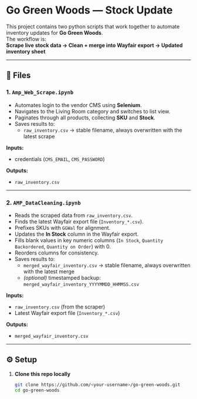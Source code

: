 # Go Green Woods — Stock Update

This project contains two python scripts that work together to automate inventory updates for **Go Green Woods**.  
The workflow is:  
**Scrape live stock data → Clean + merge into Wayfair export → Updated inventory sheet**

---

## 📂 Files

### 1. `Amp_Web_Scrape.ipynb`
- Automates login to the vendor CMS using **Selenium**.  
- Navigates to the Living Room category and switches to list view.  
- Paginates through all products, collecting **SKU** and **Stock**.  
- Saves results to:
  - `raw_inventory.csv` → stable filename, always overwritten with the latest scrape  

**Inputs:**  
- credentials (`CMS_EMAIL`, `CMS_PASSWORD`)  

**Outputs:**  
- `raw_inventory.csv`  

---

### 2. `AMP_DataCleaning.ipynb`
- Reads the scraped data from `raw_inventory.csv`.  
- Finds the latest Wayfair export file (`Inventory_*.csv`).  
- Prefixes SKUs with `GGWal` for alignment.  
- Updates the **In Stock** column in the Wayfair export.  
- Fills blank values in key numeric columns (`In Stock`, `Quantity Backordered`, `Quantity on Order`) with 0.  
- Reorders columns for consistency.  
- Saves results to:
  - `merged_wayfair_inventory.csv` → stable filename, always overwritten with the latest merge  
  - *(optional)* timestamped backup: `merged_wayfair_inventory_YYYYMMDD_HHMMSS.csv`

**Inputs:**  
- `raw_inventory.csv` (from the scraper)  
- Latest Wayfair export file (`Inventory_*.csv`)  

**Outputs:**  
- `merged_wayfair_inventory.csv`  

---

## ⚙️ Setup

1. **Clone this repo locally**  
   ```bash
   git clone https://github.com/<your-username>/go-green-woods.git
   cd go-green-woods
